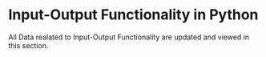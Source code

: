 # Input-Output Functionality in Python

All Data realated to Input-Output Functionality are updated and viewed in this section. 

